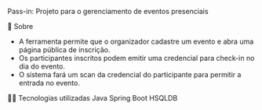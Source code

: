 Pass-in:
Projeto para o gerenciamento de eventos presenciais

📗 Sobre
- A ferramenta permite que o organizador cadastre um evento e abra uma página pública de inscrição.
- Os participantes inscritos podem emitir uma credencial para check-in no dia do evento.
- O sistema fará um scan da credencial do participante para permitir a entrada no evento.

🧑‍💻 Tecnologias utilizadas
Java
Spring Boot
HSQLDB
